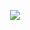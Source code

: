 <p align = "center">
  <img src="https://github-readme-stats.vercel.app/api?username=singalhimanshu&show_icons=true"/>
</p>
